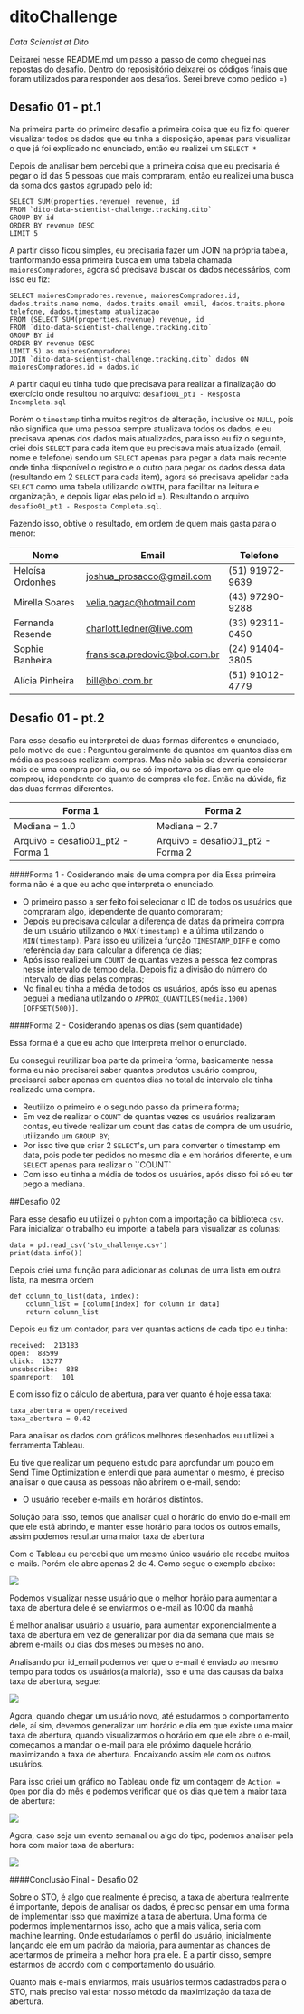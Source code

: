 # ditoChallenge
<i>Data Scientist at Dito</i>

Deixarei nesse README.md um passo a passo de como cheguei nas repostas do desafio. Dentro do reposisitório deixarei os códigos finais que foram utilizados para responder aos desafios. Serei breve como pedido =)

## Desafio 01 - pt.1
Na primeira parte do primeiro desafio a primeira coisa que eu fiz foi querer visualizar todos os dados que eu tinha a disposição, apenas para visualizar o que já foi explicado no enunciado, então eu realizei um ``SELECT *``

Depois de analisar bem percebi que a primeira coisa que eu precisaria é pegar o id das 5 pessoas que mais compraram, então eu realizei uma busca da soma dos gastos agrupado pelo id:

```
SELECT SUM(properties.revenue) revenue, id
FROM `dito-data-scientist-challenge.tracking.dito`
GROUP BY id
ORDER BY revenue DESC
LIMIT 5
```
A partir disso ficou simples, eu precisaria fazer um JOIN na própria tabela, tranformando essa primeira busca em uma tabela chamada ``maioresCompradores``, agora só precisava buscar os dados necessários, com isso eu fiz:

```
SELECT maioresCompradores.revenue, maioresCompradores.id, dados.traits.name nome, dados.traits.email email, dados.traits.phone telefone, dados.timestamp atualizacao
FROM (SELECT SUM(properties.revenue) revenue, id
FROM `dito-data-scientist-challenge.tracking.dito`
GROUP BY id
ORDER BY revenue DESC
LIMIT 5) as maioresCompradores
JOIN `dito-data-scientist-challenge.tracking.dito` dados ON maioresCompradores.id = dados.id
```
A partir daqui eu tinha tudo que precisava para realizar a finalização do exercício onde resultou no arquivo: ``desafio01_pt1 - Resposta Incompleta.sql``

Porém o ``timestamp`` tinha muitos regitros de alteração, inclusive os ``NULL``, pois não significa que uma pessoa sempre atualizava todos os dados, e eu precisava apenas dos dados mais atualizados, para isso eu fiz o seguinte, criei dois ``SELECT`` para cada item que eu precisava mais atualizado (email, nome e telefone) sendo um ``SELECT`` apenas para pegar a data mais recente onde tinha disponível o registro e o outro para pegar os dados dessa data (resultando em 2 ``SELECT`` para cada item), agora só precisava apelidar cada ``SELECT`` como uma tabela utilizando o ``WITH``, para facilitar na leitura e organização, e depois ligar elas pelo id =). 
Resultando o arquivo ``desafio01_pt1 - Resposta Completa.sql``.

Fazendo isso, obtive o resultado, em ordem de quem mais gasta para o menor:

|Nome|Email|Telefone|
|----|-----|--------|
|Heloísa Ordonhes|joshua_prosacco@gmail.com|(51) 91972-9639|
|Mirella Soares|velia.pagac@hotmail.com|(43) 97290-9288|
|Fernanda Resende|charlott.ledner@live.com|(33) 92311-0450|
|Sophie Banheira|fransisca.predovic@bol.com.br|(24) 91404-3805|
|Alícia Pinheira|bill@bol.com.br|(51) 91012-4779|
## Desafio 01 - pt.2
Para esse desafio eu interpretei de duas formas diferentes o enunciado, pelo motivo de que : Perguntou geralmente de quantos em quantos dias em média as pessoas realizam compras. Mas não sabia se deveria considerar mais de uma compra por dia, ou se só importava os dias em que ele comprou, idependente do quanto de compras ele fez. Então na dúvida, fiz das duas formas diferentes.

|Forma 1|Forma 2|
|-------|-------|
|Mediana = 1.0|Mediana = 2.7
|Arquivo = desafio01_pt2 - Forma 1|Arquivo = desafio01_pt2 - Forma 2
####Forma 1 - Cosiderando mais de uma compra por dia
Essa primeira forma não é a que eu acho que interpreta o enunciado.

- O primeiro passo a ser feito foi selecionar o ID de todos os usuários que compraram algo, idependente de quanto compraram;
- Depois eu precisava calcular a diferença de datas da primeira compra de um usuário utilizando o ``MAX(timestamp)`` e a última utilizando o ``MIN(timestamp)``. Para isso eu utilizei a função ``TIMESTAMP_DIFF`` e como referência ``day`` para calcular a diferença de dias;
- Após isso realizei um ``COUNT`` de quantas vezes a pessoa fez compras nesse intervalo de tempo dela. Depois fiz a divisão do número do intervalo de dias pelas compras;
- No final eu tinha a média de todos os usuários, após isso eu apenas peguei a mediana utilzando o ``APPROX_QUANTILES(media,1000)[OFFSET(500)]``.

####Forma 2 - Cosiderando apenas os dias (sem quantidade)

Essa forma é a que eu acho que interpreta melhor o enunciado.

Eu consegui reutilizar boa parte da primeira forma, basicamente nessa forma eu não precisarei saber quantos produtos  usuário comprou, precisarei saber apenas em quantos dias no total do intervalo ele tinha realizado uma compra.

- Reutilizo o primeiro e o segundo passo da primeira forma;
- Em vez de realizar o ```COUNT``` de quantas vezes os usuários realizaram contas, eu tivede realizar um count das datas de compra de um usuário, utilizando um ``GROUP BY``;
- Por isso tive que criar 2 ``SELECT``'s, um para converter o timestamp em data, pois pode ter pedidos no mesmo dia e em horários diferente, e um ``SELECT`` apenas para realizar o ``COUNT`
- Com isso eu tinha a média de todos os usuários, após disso foi só eu ter pego a mediana.

##Desafio 02 

Para esse desafio eu utilizei o ``pyhton`` com a importação da biblioteca ``csv``.
Para inicializar o trabalho eu importei a tabela para visualizar as colunas:
```
data = pd.read_csv('sto_challenge.csv')
print(data.info())
```
Depois criei uma função para adicionar as colunas de uma lista em outra lista, na mesma ordem

```
def column_to_list(data, index):
    column_list = [column[index] for column in data]
    return column_list
```
Depois eu fiz um contador, para ver quantas actions de cada tipo eu tinha:
 
```
received:  213183
open:  88599
click:  13277
unsubscribe:  838
spamreport:  101
```
 
 E com isso fiz o cálculo de abertura, para ver quanto é hoje essa taxa:
```
taxa_abertura = open/received
taxa_abertura = 0.42
```
Para analisar os dados com gráficos melhores desenhados eu utilizei a ferramenta Tableau.

Eu tive que realizar um pequeno estudo para aprofundar um pouco em Send Time Optimization e entendi que para aumentar o mesmo, 
é preciso analisar o que causa as pessoas não abrirem o e-mail, sendo:

- O usuário receber e-mails em horários distintos.

Solução para isso, temos que analisar qual o horário do envio do e-mail em que ele está abrindo, e manter esse horário para todos os outros
emails, assim podemos resultar uma maior taxa de abertura

Com o Tableau eu percebi que um mesmo único usuário ele recebe muitos e-mails.
Porém ele abre apenas 2 de 4. Como segue o exemplo abaixo:

![](./Imagens/usuárioExemplo.PNG)

Podemos visualizar nesse usuário que o melhor horáio para aumentar a taxa de abertura dele é se
enviarmos o e-mail às 10:00 da manhã

É melhor analisar usuário a usuário, para aumentar exponencialmente a taxa de abertura em vez de
generalizar por dia da semana que mais se abrem e-mails ou dias dos meses ou meses no ano.

Analisando por id_email podemos ver que o e-mail é enviado ao mesmo tempo para todos os usuários(a maioria),
isso é uma das causas da baixa taxa de abertura, segue:

![](./Imagens/emailExemplo.PNG)

Agora, quando chegar um usuário novo, até estudarmos o comportamento dele, aí sim, devemos generalizar um horário e dia em que existe uma maior taxa de abertura,
quando visualizarmos o horário em que ele abre o e-mail, começamos a mandar o e-mail para ele
próximo daquele horário, maximizando a taxa de abertura. Encaixando assim ele com os outros 
usuários.

Para isso criei um gráfico no Tableau onde fiz um contagem de ``Action = Open`` por dia do mês e podemos
verificar que os dias que tem a maior taxa de abertura:

![](./Imagens/diasMaiorTaxa.PNG)

Agora, caso seja um evento semanal ou algo do tipo, podemos analisar pela hora com maior taxa
de abertura:

![](./Imagens/horasMaiorTaxa.PNG)

####Conclusão Final - Desafio 02

Sobre o STO, é algo que realmente é preciso, a taxa de abertura realmente é importante, depois de analisar os dados,
é preciso pensar em uma forma de implementar isso que maximize a taxa de abertura. Uma forma de podermos implementarmos isso, acho que a mais válida, seria com machine learning.
Onde estudaríamos o perfil do usuário, inicialmente lançando ele em um padrão da maioria, para aumentar as chances de acertarmos 
de primeira a melhor hora pra ele. E a partir disso, sempre estarmos de acordo com o comportamento do usuário.

Quanto mais e-mails enviarmos, mais usuários termos cadastrados para o STO, mais preciso vai estar nosso método
da maximização da taxa de abertura.